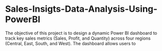 # Sales-Insigts-Data-Analysis-Using-PowerBI
The objective of this project is to design a dynamic Power BI dashboard to track key sales metrics (Sales, Profit, and Quantity) across four regions (Central, East, South, and West). The dashboard allows users to
